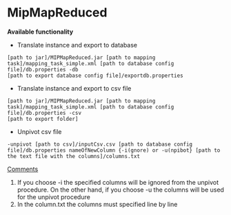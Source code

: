 # MipMapReduced
<b>Available functionality</b>

- Translate instance and export to database <br>
~~~
[path to jar]/MIPMapReduced.jar [path to mapping task]/mapping_task_simple.xml [path to database config file]/db.properties -db 
[path to export database config file]/exportdb.properties
~~~

- Translate instance and export to csv file<br>
~~~
[path to jar]/MIPMapReduced.jar [path to mapping task]/mapping_task_simple.xml [path to database config file]/db.properties -csv 
[path to export folder]
~~~

- Unpivot csv file
~~~
-unpivot [path to csv]/inputCsv.csv [path to database config file]/db.properties nameOfNewColumn {-i(gnore) or -u(npibot} [path to the text file with the columns]/columns.txt
~~~

<u>Comments</u>
1. If you choose -i the specified columns will be ignored from the unpivot procedure. 
On the other hand, if you choose -u the columns will be used for the unpivot procedure
2. In the column.txt the columns must specified line by line 